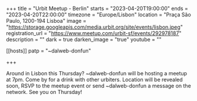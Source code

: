 +++
title = "Urbit Meetup - Berlin"
starts = "2023-04-20T19:00:00"
ends = "2023-04-20T22:00:00"
timezone = "Europe/Lisbon"
location = "Praça São Paulo, 1200-194 Lisboa"
image = "https://storage.googleapis.com/media.urbit.org/site/events/lisbon.jpeg"
registration_url = "https://www.meetup.com/urbit-sf/events/292978187"
description = ""
dark = true
darken_image = "true"
youtube = ""

[[hosts]]
patp = "~dalweb-donfun"

+++

Around in Lisbon this Thursday? ~dalweb-donfun will be hosting a meetup at 7pm. Come by for a drink with other urbiters. Location will be revealed soon, RSVP to the meetup event or send ~dalweb-donfun a message on the network. See you on Thursday!